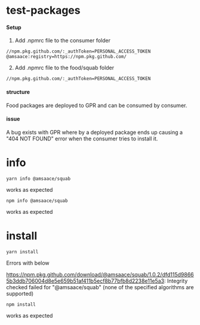 # test-packages

#### Setup

1. Add .npmrc file to the consumer folder

`
//npm.pkg.github.com/:_authToken=PERSONAL_ACCESS_TOKEN
@amsaace:registry=https://npm.pkg.github.com/
`

2. Add .npmrc file to the food/squab folder

`//npm.pkg.github.com/:_authToken=PERSONAL_ACCESS_TOKEN`


#### structure

Food packages are deployed to GPR and can be consumed by 
consumer.

#### issue

A bug exists with GPR where by a deployed package ends up causing 
a "404 NOT FOUND" error when the consumer tries to install it.

info
====
`yarn info @amsaace/squab`

works as expected

`npm info @amsaace/squab`

works as expected


install
=======

`yarn install`

Errors with below

https://npm.pkg.github.com/download/@amsaace/squab/1.0.2/dfd115d98665b3ddb706004d8e5e659b51af411b5ecf8b77bfb8d2238e11e5a3: Integrity checked failed for "@amsaace/squab" (none of the specified algorithms are supported)

`npm install`

works as expected

